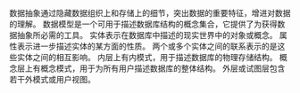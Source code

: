 数据抽象通过隐藏数据组织上和存储上的细节，突出数据的重要特征，增进对数据的理解。
数据模型是一个可用于描述数据库结构的概念集合，它提供了为获得数据抽象所必需的工具。
实体表示在数据库中描述的现实世界中的对象或概念。
属性表示进一步描述实体的某方面的性质。
两个或多个实体之间的联系表示的是这些实体之间的相互影响。
内层上有内模式，用于描述数据库的物理存储结构。
概念层上有概念模式，用于为所有用户描述数据库的整体结构。
外层或试图层包含若干外模式或用户视图。